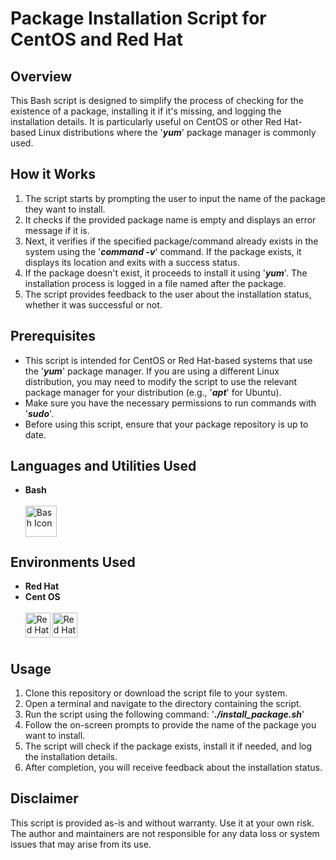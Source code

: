 # Package Installation Script for CentOS and Red Hat

## Overview
This Bash script is designed to simplify the process of checking for the existence of a package, installing it if it's missing, and logging the installation details. It is particularly useful on CentOS or other Red Hat-based Linux distributions where the '***yum***' package manager is commonly used.

## How it Works
1. The script starts by prompting the user to input the name of the package they want to install.
2. It checks if the provided package name is empty and displays an error message if it is.
3. Next, it verifies if the specified package/command already exists in the system using the '***command -v***' command. If the package exists, it displays its location and exits with a success status.
4. If the package doesn't exist, it proceeds to install it using '***yum***'. The installation process is logged in a file named after the package.
5. The script provides feedback to the user about the installation status, whether it was successful or not.

## Prerequisites
- This script is intended for CentOS or Red Hat-based systems that use the '***yum***' package manager. If you are using a different Linux distribution, you may need to modify the script to use the relevant package manager for your distribution (e.g., '***apt***' for Ubuntu).
- Make sure you have the necessary permissions to run commands with '***sudo***'.
- Before using this script, ensure that your package repository is up to date.

## Languages and Utilities Used
- **Bash**
  <br><br>
[<img align="left" alt="Bash Icon" width="50px" src="https://upload.wikimedia.org/wikipedia/commons/4/4b/Bash_Logo_Colored.svg" />][bash]

[bash]: https://www.gnu.org/software/bash/
  <br><br>

## Environments Used

- **Red Hat**
- **Cent OS**
  <br><br>
[<img align="left" alt="Red Hat Icon" width="40px" src="https://upload.wikimedia.org/wikipedia/commons/d/d8/Red_Hat_logo.svg" />][red_hat]
[<img align="left" alt="Red Hat Icon" width="40px" src="https://upload.wikimedia.org/wikipedia/commons/6/63/CentOS_color_logo.svg" />][cent_os]

[red_hat]: https://www.redhat.com/
[cent_os]: https://www.centos.org/ 

  <br><br>
## Usage
1. Clone this repository or download the script file to your system.
2. Open a terminal and navigate to the directory containing the script.
3. Run the script using the following command: '***./install_package.sh***'
4. Follow the on-screen prompts to provide the name of the package you want to install.
5. The script will check if the package exists, install it if needed, and log the installation details.
6. After completion, you will receive feedback about the installation status.

## Disclaimer

This script is provided as-is and without warranty. Use it at your own risk. The author and maintainers are not responsible for any data loss or system issues that may arise from its use.
